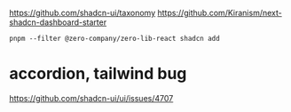https://github.com/shadcn-ui/taxonomy
https://github.com/Kiranism/next-shadcn-dashboard-starter

`pnpm --filter @zero-company/zero-lib-react shadcn add`

# accordion, tailwind bug

https://github.com/shadcn-ui/ui/issues/4707
